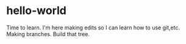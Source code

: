 # hello-world
Time to learn.
I'm here making edits so I can learn how to use git,etc. Making branches. Build that tree.
